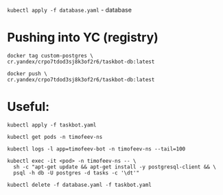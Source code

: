 `kubectl apply -f database.yaml` - database


# Pushing into YC (registry)
```
docker tag custom-postgres \
cr.yandex/crpo7tdod3sj8k3of2r6/taskbot-db:latest

docker push \
cr.yandex/crpo7tdod3sj8k3of2r6/taskbot-db:latest
```

# Useful:
```
kubectl apply -f taskbot.yaml

kubectl get pods -n timofeev-ns

kubectl logs -l app=timofeev-bot -n timofeev-ns --tail=100

kubectl exec -it <pod> -n timofeev-ns -- \
  sh -c "apt-get update && apt-get install -y postgresql-client && \
  psql -h db -U postgres -d tasks -c '\dt'"

kubectl delete -f database.yaml -f taskbot.yaml
```